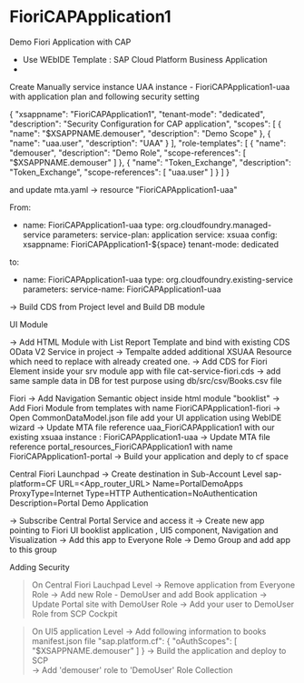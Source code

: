 # FioriCAPApplication1
Demo Fiori Application with CAP 
* Use WEbIDE Template : SAP Cloud Platform Business Application
* 

Create Manually service instance UAA instance - FioriCAPApplication1-uaa  with application plan and following security setting

{
	"xsappname": "FioriCAPApplication1",
	"tenant-mode": "dedicated",
	"description": "Security Configuration for CAP application",
	"scopes": [
		{
			"name": "$XSAPPNAME.demouser",
			"description": "Demo Scope"
		},
		{
			"name": "uaa.user",
			"description": "UAA"
		}
	],
	"role-templates": [
		{
			"name": "demouser",
			"description": "Demo Role",
			"scope-references": [
				"$XSAPPNAME.demouser"
			]
		},
		{
			"name": "Token_Exchange",
			"description": "Token_Exchange",
			"scope-references": [
				"uaa.user"
			]
		}
	]
}

and update mta.yaml -> resource "FioriCAPApplication1-uaa"

From: 
  - name: FioriCAPApplication1-uaa
    type: org.cloudfoundry.managed-service
    parameters:
      service-plan: application
      service: xsuaa
      config:
        xsappname: FioriCAPApplication1-${space}
        tenant-mode: dedicated

to:
  - name: FioriCAPApplication1-uaa
    type: org.cloudfoundry.existing-service
    parameters:
      service-name: FioriCAPApplication1-uaa

-> Build CDS from Project level and Build DB module

UI Module

-> Add HTML Module with List Report Template and bind with existing CDS OData V2 Service in project
-> Tempalte added additional XSUAA Resource which need to replace with already created one.
-> Add CDS for Fiori Element inside your srv module app with file cat-service-fiori.cds
-> add same sample data in DB for test purpose using db/src/csv/Books.csv file

Fiori
 -> Add Navigation Semantic object inside html module "booklist"
 -> Add Fiori Module from templates with name FioriCAPApplication1-fiori
 -> Open CommonDataModel.json file add your UI application using WebIDE wizard
 -> Update MTA file reference  uaa_FioriCAPApplication1 with our existing xsuaa instance : FioriCAPApplication1-uaa
 -> Update MTA file reference portal_resources_FioriCAPApplication1 with name FioriCAPApplication1-portal
 -> Build your application and deply to cf space
 
 Central Fiori Launchpad
 -> Create destination in Sub-Account Level
sap-platform=CF
URL=<App_router_URL>
Name=PortalDemoApps
ProxyType=Internet
Type=HTTP
Authentication=NoAuthentication
Description=Portal Demo Application

-> Subscribe Central Portal Service and access it
-> Create new app pointing to Fiori UI booklist application , UI5 component, Navigation and Visualization
-> Add this app to Everyone Role
-> Demo Group and add app to this group


Adding Security
> On Central Fiori Lauchpad Level
-> Remove application from Everyone Role
-> Add new Role - DemoUser and add Book application
-> Update Portal site with DemoUser Role
-> Add your user to DemoUser Role from SCP Cockpit 

> On UI5 application Level
-> Add following information to books manifest.json file
"sap.platform.cf": {
        "oAuthScopes": [
            "$XSAPPNAME.demouser"
        ]
    }
-> Build the application and deploy to SCP  
-> Add 'demouser' role to 'DemoUser' Role Collection



 
 






